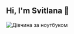 ## Hi, I'm Svitlana 👋

![Дівчина за ноутбуком](https://raw.githubusercontent.com/Sw1tlana/Sw1tlana/main/girl-laptop.gif)




